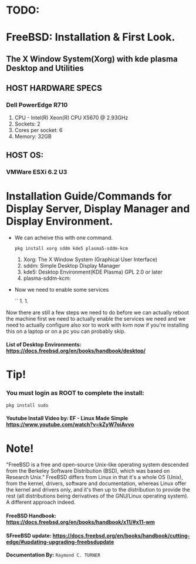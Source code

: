 
# TODO:
# FreeBSD: Installation & First Look.
## The X Window System(Xorg) with kde plasma Desktop and Utilities

## HOST HARDWARE SPECS
### Dell PowerEdge R710
1. CPU - Intel(R) Xeon(R) CPU X5670 @ 2.93GHz
1. Sockets: 2
1. Cores per socket: 6
1. Memory: 32GB


## HOST OS:
### VMWare ESXi 6.2 U3

# Installation Guide/Commands for Display Server, Display Manager and Display Environment.
* We can acheive this with one command.

    `pkg install xorg sddm kde5 plasma5-sddm-kcm`

    1. Xorg: The X Window System (Graphical User Interface)
    2. sddm: Simple Desktop Display Manager
    1. kde5: Desktop Environment(KDE Plasma) GPL 2.0 or later
    1. plasma-sddm-kcm:

* Now we need to enable some services

    ``
    1. 
    1. 

Now there are still a few steps we need to do before we can actually reboot the machine first we need to actually enable
the services we need and we need to actually configure also xor to work with kvm now if you're installing this on a laptop or on a pc you can probably skip.

#### List of Desktop Environments: <https://docs.freebsd.org/en/books/handbook/desktop/>

# Tip!
### You must login as ROOT to complete the install:

 `pkg install sudo`

#### Youtube Install Video by: EF - Linux Made Simple <https://www.youtube.com/watch?v=kZyW7oiAvvo> 



# Note!
"FreeBSD is a free and open-source Unix-like operating system descended from the Berkeley Software Distribution (BSD), which was based on Research Unix." FreeBSD differs from Linux in that it's a whole OS (Unix), from the kernel, drivers, software and documentation, whereas Linux offer the kernel and drivers only, and it's then up to the distribution to provide the rest (all distributions being derivatives of the GNU/Linux operating system). A different approach indeed.

#### FreeBSD Handbook: <https://docs.freebsd.org/en/books/handbook/x11/#x11-wm>
#### SFreeBSD update: <https://docs.freebsd.org/en/books/handbook/cutting-edge/#updating-upgrading-freebsdupdate>





**Documentation By:** `Raymond C. TURNER`